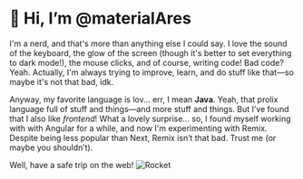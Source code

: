 # 👋 Hi, I’m @materialAres
I'm a nerd, and that's more than anything else I could say. I love the sound of the keyboard, the glow of the screen (though it's better to set everything to dark mode!), the mouse clicks, and of course, writing code! Bad code? Yeah. Actually, I'm always trying to improve, learn, and do stuff like that—so maybe it's not that bad, idk.

Anyway, my favorite language is lov... err, I mean **Java**. Yeah, that prolix language full of stuff and things—and more stuff and things. But I’ve found that I also like *frontend*! What a lovely surprise... so, I found myself working with with Angular for a while, and now I'm experimenting with Remix. Despite being less popular than Next, Remix isn’t that bad. Trust me (or maybe you shouldn’t).

Well, have a safe trip on the web! 
![Rocket](https://github.com/user-attachments/assets/687dc9df-1551-41be-a53a-7a4b41ec3684)

<!---
materialAres/materialAres is a ✨ special ✨ repository because its `README.md` (this file) appears on your GitHub profile.
You can click the Preview link to take a look at your changes.
--->
